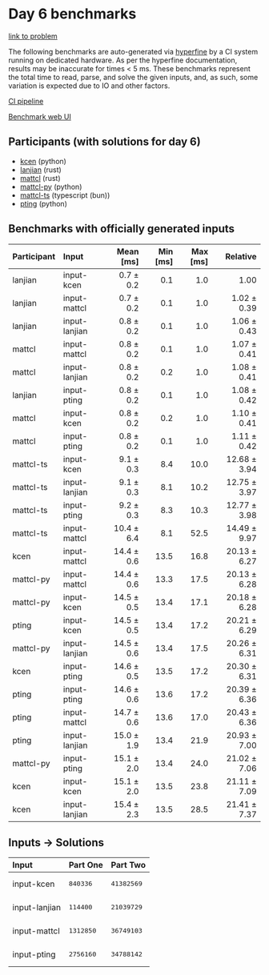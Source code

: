 # Day 6 benchmarks

[link to problem](https://adventofcode.com/2023/day/6)

The following benchmarks are auto-generated via
[hyperfine](https://github.com/sharkdp/hyperfine) by a CI system running on
dedicated hardware. As per the hyperfine documentation, results may be
inaccurate for times < 5 ms. These benchmarks represent the total time to read,
parse, and solve the given inputs, and, as such, some variation is expected due
to IO and other factors.

[CI pipeline](http://ci.papercode.net:8080/teams/main/pipelines/aoc2023)

[Benchmark web UI](https://aoc.ancalagon.black)


## Participants (with solutions for day 6)

- [kcen](https://github.com/kcen/aoc2023) (python)
- [lanjian](https://github.com/lanjian/aoc-2023) (rust)
- [mattcl](https://github.com/mattcl/aoc2023) (rust)
- [mattcl-py](https://github.com/mattcl/aoc2023-py) (python)
- [mattcl-ts](https://github.com/mattcl/aoc2023-js) (typescript (bun))
- [pting](https://github.com/pting/aoc2023) (python)


## Benchmarks with officially generated inputs

| Participant | Input | Mean [ms] | Min [ms] | Max [ms] | Relative |
|:---|:---|---:|---:|---:|---:|
| lanjian | input-kcen | 0.7 ± 0.2 | 0.1 | 1.0 | 1.00 |
| lanjian | input-mattcl | 0.7 ± 0.2 | 0.1 | 1.0 | 1.02 ± 0.39 |
| lanjian | input-lanjian | 0.8 ± 0.2 | 0.1 | 1.0 | 1.06 ± 0.43 |
| mattcl | input-mattcl | 0.8 ± 0.2 | 0.1 | 1.0 | 1.07 ± 0.41 |
| mattcl | input-lanjian | 0.8 ± 0.2 | 0.2 | 1.0 | 1.08 ± 0.41 |
| lanjian | input-pting | 0.8 ± 0.2 | 0.1 | 1.0 | 1.08 ± 0.42 |
| mattcl | input-kcen | 0.8 ± 0.2 | 0.2 | 1.0 | 1.10 ± 0.41 |
| mattcl | input-pting | 0.8 ± 0.2 | 0.1 | 1.0 | 1.11 ± 0.42 |
| mattcl-ts | input-kcen | 9.1 ± 0.3 | 8.4 | 10.0 | 12.68 ± 3.94 |
| mattcl-ts | input-lanjian | 9.1 ± 0.3 | 8.1 | 10.2 | 12.75 ± 3.97 |
| mattcl-ts | input-pting | 9.2 ± 0.3 | 8.3 | 10.3 | 12.77 ± 3.98 |
| mattcl-ts | input-mattcl | 10.4 ± 6.4 | 8.1 | 52.5 | 14.49 ± 9.97 |
| kcen | input-mattcl | 14.4 ± 0.6 | 13.5 | 16.8 | 20.13 ± 6.27 |
| mattcl-py | input-mattcl | 14.4 ± 0.6 | 13.3 | 17.5 | 20.13 ± 6.28 |
| mattcl-py | input-kcen | 14.5 ± 0.5 | 13.4 | 17.1 | 20.18 ± 6.28 |
| pting | input-kcen | 14.5 ± 0.5 | 13.4 | 17.2 | 20.21 ± 6.29 |
| mattcl-py | input-lanjian | 14.5 ± 0.6 | 13.4 | 17.5 | 20.26 ± 6.31 |
| kcen | input-pting | 14.6 ± 0.5 | 13.5 | 17.2 | 20.30 ± 6.31 |
| pting | input-pting | 14.6 ± 0.6 | 13.6 | 17.2 | 20.39 ± 6.36 |
| pting | input-mattcl | 14.7 ± 0.6 | 13.6 | 17.0 | 20.43 ± 6.36 |
| pting | input-lanjian | 15.0 ± 1.9 | 13.4 | 21.9 | 20.93 ± 7.00 |
| mattcl-py | input-pting | 15.1 ± 2.0 | 13.4 | 24.0 | 21.02 ± 7.06 |
| kcen | input-kcen | 15.1 ± 2.0 | 13.5 | 23.8 | 21.11 ± 7.09 |
| kcen | input-lanjian | 15.4 ± 2.3 | 13.5 | 28.5 | 21.41 ± 7.37 |


## Inputs -> Solutions

| Input | Part One | Part Two |
|:---|:---|:---|
|input-kcen|<pre>840336</pre>|<pre>41382569</pre>|
|input-lanjian|<pre>114400</pre>|<pre>21039729</pre>|
|input-mattcl|<pre>1312850</pre>|<pre>36749103</pre>|
|input-pting|<pre>2756160</pre>|<pre>34788142</pre>|